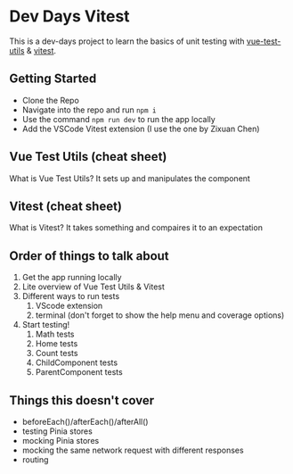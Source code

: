 # Dev Days Vitest

This is a dev-days project to learn the basics of unit testing with [vue-test-utils](https://v1.test-utils.vuejs.org/) & [vitest](https://vitest.dev/).

## Getting Started

- Clone the Repo
- Navigate into the repo and run `npm i`
- Use the command `npm run dev` to run the app locally
- Add the VSCode Vitest extension (I use the one by Zixuan Chen)

## Vue Test Utils (cheat sheet)

What is Vue Test Utils?
It sets up and manipulates the component

## Vitest (cheat sheet)

What is Vitest?
It takes something and compaires it to an expectation

## Order of things to talk about

1. Get the app running locally
1. Lite overview of Vue Test Utils & Vitest
1. Different ways to run tests
   1. VScode extension
   1. terminal (don't forget to show the help menu and coverage options)
1. Start testing!
   1. Math tests
   1. Home tests
   1. Count tests
   1. ChildComponent tests
   1. ParentComponent tests

## Things this doesn't cover

- beforeEach()/afterEach()/afterAll()
- testing Pinia stores
- mocking Pinia stores
- mocking the same network request with different responses
- routing
